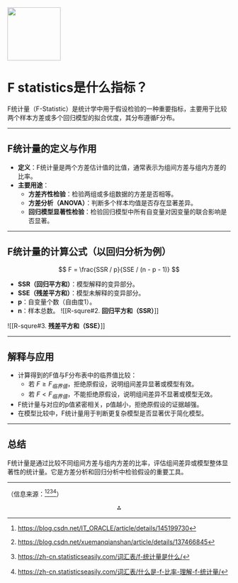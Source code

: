 <img src="https://r2cdn.perplexity.ai/pplx-full-logo-primary-dark%402x.png" class="logo" width="120"/>

# F statistics是什么指标？

F统计量（F-Statistic）是统计学中用于假设检验的一种重要指标，主要用于比较两个样本方差或多个回归模型的拟合优度，其分布遵循F分布。

---

## F统计量的定义与作用

- **定义**：F统计量是两个方差估计值的比值，通常表示为组间方差与组内方差的比率。
- **主要用途**：
    - **方差齐性检验**：检验两组或多组数据的方差是否相等。
    - **方差分析（ANOVA）**：判断多个样本均值是否存在显著差异。
    - **回归模型显著性检验**：检验回归模型中所有自变量对因变量的联合影响是否显著。

---

## F统计量的计算公式（以回归分析为例）

$$
F = \frac{SSR / p}{SSE / (n - p - 1)}
$$

- **SSR（回归平方和）**：模型解释的变异部分。
- **SSE（残差平方和）**：模型未解释的变异部分。
- **p**：自变量个数（自由度1）。
- **n**：样本总数。
![[R-squre#2. **回归平方和（SSR）**]]


![[R-squre#3. **残差平方和（SSE）**]]

---

## 解释与应用

- 计算得到的F值与F分布表中的临界值比较：
    - 若 $F \geq F_{临界值}$，拒绝原假设，说明组间差异显著或模型有效。
    - 若 $F < F_{临界值}$，不能拒绝原假设，说明组间差异不显著或模型无效。
- F统计量与对应的p值紧密相关，p值越小，拒绝原假设的证据越强。
- 在模型比较中，F统计量用于判断更复杂模型是否显著优于简化模型。

---

## 总结

F统计量是通过比较不同组间方差与组内方差的比率，评估组间差异或模型整体显著性的统计量。它是方差分析和回归分析中检验假设的重要工具。

---

（信息来源：[^1][^2][^4][^5]）

<div style="text-align: center">⁂</div>

[^1]: https://blog.csdn.net/IT_ORACLE/article/details/145199730

[^2]: https://blog.csdn.net/xuemanqianshan/article/details/137466845

[^3]: https://imgtec.eetrend.com/blog/2019/100043215.html

[^4]: https://zh-cn.statisticseasily.com/词汇表/f-统计量是什么/

[^5]: https://zh-cn.statisticseasily.com/词汇表/什么是-f-比率-理解-f-统计量/

[^6]: https://www.cnblogs.com/massquantity/p/10486904.html

[^7]: https://indico.ihep.ac.cn/event/17315/attachments/64130/75717/机器学习中的概率与统计.pdf

[^8]: https://www.lianxh.cn/details/1273.html

